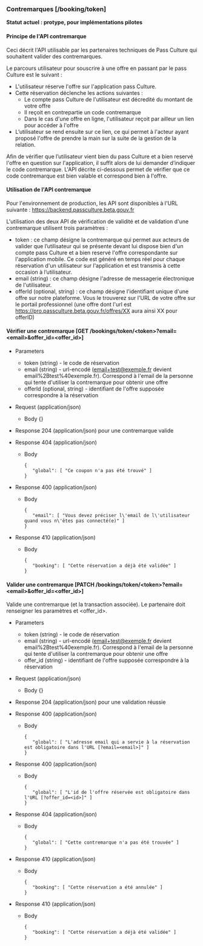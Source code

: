 ### Contremarques [/booking/token]

**Statut actuel : protype, pour implémentations pilotes**

#### Principe de l'API contremarque

Ceci décrit l'API utilisable par les partenaires techniques de Pass Culture qui souhaitent valider des contremarques.

Le parcours utilisateur pour souscrire à une offre en passant par le pass Culture est le suivant :
+ L'utilisateur réserve l'offre sur l'application pass Culture. 
+ Cette réservation déclenche les actions suivantes :
  + Le compte pass Culture de l'utilisateur est décredité du montant de votre offre
  + Il reçoit en contrepartie un code contremarque
  + Dans le cas d'une offre en ligne, l'utilisateur reçoit par ailleur un lien pour accéder à l'offre
+ L’utilisateur se rend ensuite sur ce lien, ce qui permet à l'acteur ayant proposé l'offre de prendre la main sur la suite de la gestion de la relation. 

Afin de vérifier que l’utilisateur vient bien du pass Culture et a bien reservé l'offre en question sur l'application, il suffit alors de lui demander d’indiquer le code contremarque. L'API décrite ci-dessous permet de vérifier que ce code contremarque est bien valable et correspond bien à l'offre. 

#### Utilisation de l'API contremarque

Pour l'environnement de production, les API sont disponibles à l'URL suivante : https://backend.passculture.beta.gouv.fr

L'utilisation des deux API de vérification de validité et de validation d'une contremarque utilisent trois paramètres :
  + token : ce champ désigne la contremarque qui permet aux acteurs de valider que l’utilisateur qui se présente devant lui dispose bien d'un compte pass Culture et a bien reservé l'offre correspondante sur l'application mobile. Ce code est généré en temps réel pour chaque réservation d'un utilisateur sur l'application et est transmis à cette occasion à l’utilisateur.
  + email (string) : ce champ désigne l'adresse de messagerie électronique de l'utilisateur.
  + offerId (optional, string) : ce champ désigne l'identifiant unique d'une offre sur notre plateforme. Vous le trouverez sur l'URL de votre offre sur le portail professionnel (une offre dont l'url est https://pro.passculture.beta.gouv.fr/offres/XX aura ainsi XX pour offerID)

#### Vérifier une contremarque [GET /bookings/token/\<token\>?email=\<email\>&offer_id=\<offer_id\>]

+ Parameters

  + token (string) - le code de réservation
  + email (string) - url-encodé (email+test@exemple.fr devient email%2Btest%40exemple.fr). Correspond à l'email de la personne qui tente d'utiliser la contremarque pour obtenir une offre
  + offerId (optional, string) - identifiant de l'offre supposée correspondre à la réservation

+ Request (application/json)

    + Body {}

+ Response 204 (application/json) pour une contremarque valide
            
+ Response 404 (application/json)

    + Body

          {
             "global": [ "Ce coupon n'a pas été trouvé" ]
          }

+ Response 400 (application/json)

    + Body
    
          {
             "email": [ "Vous devez préciser l\'email de l\'utilisateur quand vous n\'êtes pas connecté(e)" ]
          }

+ Response 410 (application/json)

    + Body

          {
             "booking": [ "Cette réservation a déjà été validée" ]
          }
          
#### Valider une contremarque [PATCH /bookings/token/\<token\>?email=\<email\>&offer_id=\<offer_id\>]

Valide une contremarque (et la transaction associée). Le partenaire doit renseigner les paramètres <email> et <offer_id>.

+ Parameters
  + token (string) - le code de réservation
  + email (string) - url-encodé (email+test@exemple.fr devient email%2Btest%40exemple.fr). Correspond à l'email de la personne qui tente d'utiliser la contremarque pour obtenir une offre
  + offer_id (string) - identifiant de l'offre supposée correspondre à la réservation

+ Request (application/json)

    + Body {}

+ Response 204 (application/json) pour une validation réussie

+ Response 400 (application/json)

    + Body
    
          {
             "global": [ "L'adresse email qui a servie à la réservation est obligatoire dans l'URL [?email=<email>]" ]
          }

+ Response 400 (application/json)

    + Body

          {
             "global": [ "L'id de l'offre réservée est obligatoire dans l'URL [?offer_id=<id>]" ]
          }
    
+ Response 404 (application/json)

    + Body

          {
             "global": [ "Cette contremarque n'a pas été trouvée" ]
          }

+ Response 410 (application/json)

    + Body

          {
             "booking": [ "Cette réservation a été annulée" ]
          }


+ Response 410 (application/json)

    + Body

          {
             "booking": [ "Cette réservation a déjà été validée" ]
          }
 
